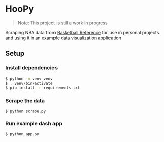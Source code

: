 # HooPy

> Note: This project is still a work in progress

Scraping NBA data from [Basketball Reference](https://www.basketball-reference.com) for use in personal projects and using it in an example data visualization application

## Setup

### Install dependencies

```bash
$ python -m venv venv
$ . venv/bin/activate
$ pip install -r requirements.txt
```

### Scrape the data
```dash
$ python scrape.py
```

### Run example dash app
```bash
$ python app.py
```
